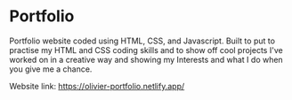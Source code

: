 # Portfolio
Portfolio website coded using HTML, CSS, and Javascript. Built to put to practise my HTML and CSS coding skills and to show off cool projects I've worked on in a creative way and showing my Interests and what I do when you give me a chance.

Website link: https://olivier-portfolio.netlify.app/


